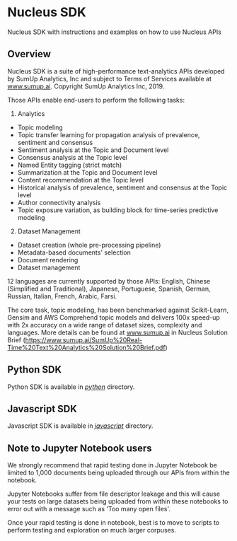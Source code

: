 # Nucleus SDK
Nucleus SDK with instructions and examples on how to use Nucleus APIs

## Overview
Nucleus SDK is a suite of high-performance text-analytics APIs developed by 
SumUp Analytics, Inc and subject to Terms of Services available at www.sumup.ai. 
Copyright SumUp Analytics Inc, 2019.

Those APIs enable end-users to perform the following tasks:
1. Analytics
* Topic modeling
* Topic transfer learning for propagation analysis of prevalence, sentiment and consensus
* Sentiment analysis at the Topic and Document level
* Consensus analysis at the Topic level
* Named Entity tagging (strict match)
* Summarization at the Topic and Document level
* Content recommendation at the Topic level
* Historical analysis of prevalence, sentiment and consensus at the Topic level
* Author connectivity analysis
* Topic exposure variation, as building block for time-series predictive modeling

2. Dataset Management
* Dataset creation (whole pre-processing pipeline)
* Metadata-based documents' selection
* Document rendering
* Dataset management


12 languages are currently supported by those APIs: English, Chinese (Simplified and Traditional), Japanese, 
Portuguese, Spanish, German, Russian, Italian, French, Arabic, Farsi.

The core task, topic modeling, has been benchmarked against Scikit-Learn, Gensim 
and AWS Comprehend topic models and delivers 100x speed-up with 2x accuracy on a 
wide range of dataset sizes, complexity and languages. More details can be found 
at www.sumup.ai in Nucleus Solution Brief (https://www.sumup.ai/SumUp%20Real-Time%20Text%20Analytics%20Solution%20Brief.pdf)

## Python SDK
Python SDK is available in [*python*](python) directory.

## Javascript SDK
Javascript SDK is available in [*javascript*](javascript) directory.

## Note to Jupyter Notebook users
We strongly recommend that rapid testing done in Jupyter Notebook be limited to 
1,000 documents being uploaded through our APIs from within the notebook.

Jupyter Notebooks suffer from file descriptor leakage and this will cause your 
tests on large datasets being uploaded from within these notebooks to error out 
with a message such as 'Too many open files'.

Once your rapid testing is done in notebook, best is to move to scripts to perform 
testing and exploration on much larger corpuses.
